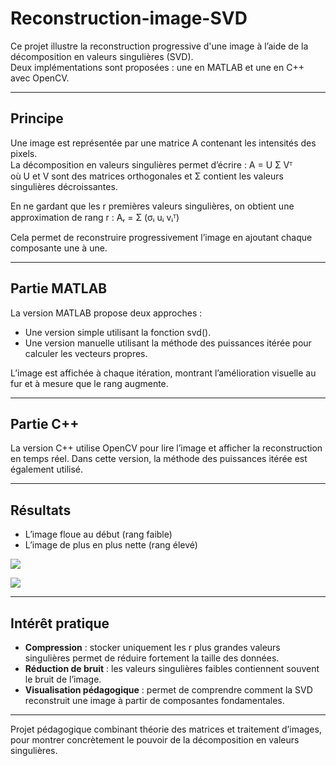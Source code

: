 # Reconstruction-image-SVD

Ce projet illustre la reconstruction progressive d'une image à l’aide de la décomposition en valeurs singulières (SVD).  
Deux implémentations sont proposées : une en MATLAB et une en C++ avec OpenCV.

---

## Principe

Une image est représentée par une matrice A contenant les intensités des pixels.  
La décomposition en valeurs singulières permet d’écrire :
A = U Σ Vᵀ  
où U et V sont des matrices orthogonales et Σ contient les valeurs singulières décroissantes.

En ne gardant que les r premières valeurs singulières, on obtient une approximation de rang r :
Aᵣ = Σ (σᵢ uᵢ vᵢᵀ)

Cela permet de reconstruire progressivement l’image en ajoutant chaque composante une à une.

---

## Partie MATLAB

La version MATLAB propose deux approches :
- Une version simple utilisant la fonction svd().
- Une version manuelle utilisant la méthode des puissances itérée pour calculer les vecteurs propres.

L’image est affichée à chaque itération, montrant l’amélioration visuelle au fur et à mesure que le rang augmente.

---

## Partie C++

La version C++ utilise OpenCV pour lire l’image et afficher la reconstruction en temps réel. Dans cette version, la méthode des puissances itérée est également utilisé.

---

## Résultats

- L’image floue au début (rang faible)
- L’image de plus en plus nette (rang élevé)


![](gifs/reconstruction2.gif)


![](gifs/reconstruction1.gif)


---

## Intérêt pratique

- **Compression** : stocker uniquement les r plus grandes valeurs singulières permet de réduire fortement la taille des données.
- **Réduction de bruit** : les valeurs singulières faibles contiennent souvent le bruit de l’image.
- **Visualisation pédagogique** : permet de comprendre comment la SVD reconstruit une image à partir de composantes fondamentales.

---

Projet pédagogique combinant théorie des matrices et traitement d’images, pour montrer concrètement le pouvoir de la décomposition en valeurs singulières.
